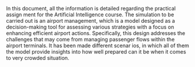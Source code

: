  In this document, all the information is detailed regarding the practical assign
ment for the Artificial Intelligence course. The simulation to be carried out is
 an airport management, which is a model designed as a decision-making tool for
 assessing various strategies with a focus on enhancing efficient airport actions.
 Specifically, this design addresses the challenges that may come from managing
 passenger flows within the airport terminals. It has been made different scenar
ios, in which all of them the model provide insights into how well prepared can
 it be when it comes to very crowded situation.
